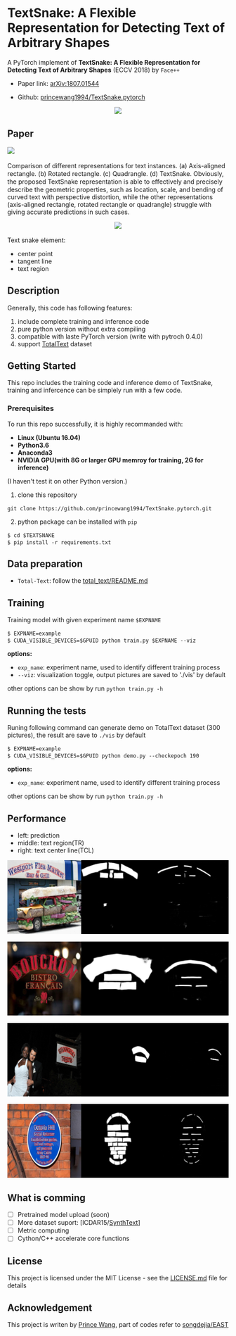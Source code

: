 # TextSnake: A Flexible Representation for Detecting Text of Arbitrary Shapes

A PyTorch implement of **TextSnake: A Flexible Representation for Detecting Text of Arbitrary Shapes** (ECCV 2018) by `Face++`

- Paper link: [arXiv:1807.01544](https://arxiv.org/abs/1807.01544)

- Github: [princewang1994/TextSnake.pytorch](https://github.com/princewang1994/TextSnake.pytorch)

<div style="color:#0000FF" align="center">
<img src="http://princepicbed.oss-cn-beijing.aliyuncs.com/blog_20181228201251.png" width="630"/> 
</div>


## Paper


![](http://princepicbed.oss-cn-beijing.aliyuncs.com/blog_20181228172334.png)

Comparison of diﬀerent representations for text instances. (a) Axis-aligned rectangle. (b) Rotated rectangle. (c) Quadrangle. (d) TextSnake. Obviously, the proposed TextSnake representation is able to eﬀectively and precisely describe the geometric properties, such as location, scale, and bending of curved text with perspective distortion, while the other representations (axis-aligned rectangle, rotated rectangle or quadrangle) struggle with giving accurate predictions in such cases.

<div style="color:#0000FF" align="center">
<img src="http://princepicbed.oss-cn-beijing.aliyuncs.com/blog_20181228172346.png" width="530"/> 
</div>


Text snake element:

- center point
- tangent line
- text region

## Description

Generally, this code has following features:

1. include complete training and inference code
2. pure python version without extra compiling
3. compatible with laste PyTorch version (write with pytroch 0.4.0)
4. support [TotalText](https://github.com/cs-chan/Total-Text-Dataset) dataset


## Getting Started

This repo includes the training code and inference demo of TextSnake, training and infercence can be simplely run with a  few code. 

### Prerequisites

To run this repo successfully, it is highly recommanded with:

- **Linux (Ubuntu 16.04)**
- **Python3.6**
- **Anaconda3**
- **NVIDIA GPU(with 8G or larger GPU memroy for training, 2G for inference)**

(I haven't test it on other Python version.)

1. clone this repository

```shell
git clone https://github.com/princewang1994/TextSnake.pytorch.git
```

2. python package can be installed with `pip`
```shell
$ cd $TEXTSNAKE
$ pip install -r requirements.txt
```

## Data preparation

* `Total-Text`: follow the [total_text/README.md](dataset/total_text/README.md)

## Training

Training model with given experiment name `$EXPNAME`

```shell
$ EXPNAME=example
$ CUDA_VISIBLE_DEVICES=$GPUID python train.py $EXPNAME --viz
```

**options:**

- `exp_name`: experiment name, used to identify different training process
- `--viz`: visualization toggle, output pictures are saved to './vis' by default

other options can be show by run `python train.py -h`

## Running the tests

Runing following command can generate demo on TotalText dataset (300 pictures), the result are save to `./vis` by default

```shell
$ EXPNAME=example
$ CUDA_VISIBLE_DEVICES=$GPUID python demo.py --checkepoch 190
```

**options:**

- `exp_name`: experiment name, used to identify different training process

other options can be show by run `python train.py -h`

## Performance

- left: prediction
- middle: text region(TR)
- right: text center line(TCL)

![](demo/24_img650.jpg)

![](demo/26_img612.jpg)

![](demo/13_img637.jpg)

![](demo/107_img600.jpg)

## What is comming

- [ ] Pretrained model upload (soon)
- [ ] More dataset suport: [ICDAR15/[SynthText](https://github.com/ankush-me/SynthText)]
- [ ] Metric computing
- [ ] Cython/C++ accelerate core functions

## License

This project is licensed under the MIT License - see the [LICENSE.md](LICENSE.md) file for details

## Acknowledgement

This project is writen by [Prince Wang](https://github.com/princewang1994), part of codes refer to [songdejia/EAST](https://github.com/songdejia/EAST)